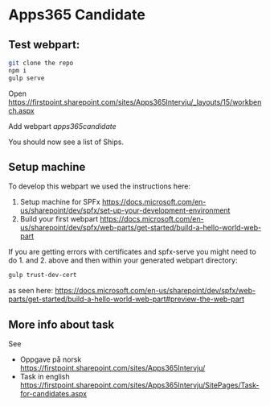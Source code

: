 # Apps365 Candidate

## Test webpart:

```bash
git clone the repo
npm i
gulp serve
```
Open 
https://firstpoint.sharepoint.com/sites/Apps365Intervju/_layouts/15/workbench.aspx

Add webpart
_apps365candidate_

You should now see a list of Ships.

## Setup machine

To develop this webpart we used the instructions here:
1. Setup machine for SPFx https://docs.microsoft.com/en-us/sharepoint/dev/spfx/set-up-your-development-environment
2. Build your first webpart https://docs.microsoft.com/en-us/sharepoint/dev/spfx/web-parts/get-started/build-a-hello-world-web-part

If you are getting errors with certificates and spfx-serve you might need to do 1. and 2. above and then within your generated webpart directory:
```bash
gulp trust-dev-cert
```
as seen here: https://docs.microsoft.com/en-us/sharepoint/dev/spfx/web-parts/get-started/build-a-hello-world-web-part#preview-the-web-part



## More info about task

See 
- Oppgave på norsk https://firstpoint.sharepoint.com/sites/Apps365Intervju/
- Task in english https://firstpoint.sharepoint.com/sites/Apps365Intervju/SitePages/Task-for-candidates.aspx



